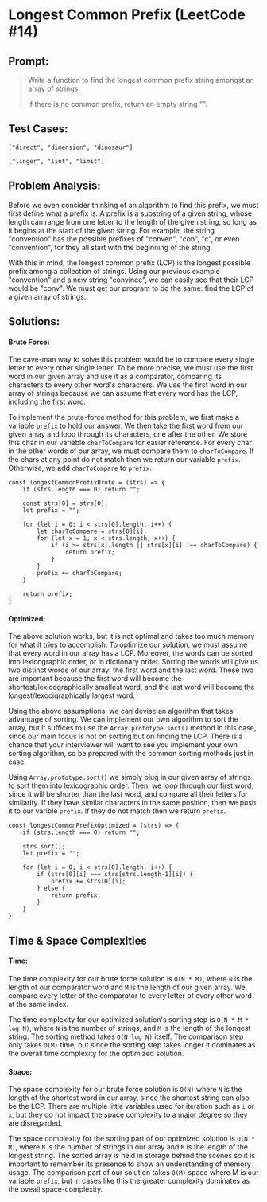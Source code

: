 # Longest Common Prefix (LeetCode #14)

## Prompt:

> Write a function to find the longest common prefix string amongst an array of strings.
>
> If there is no common prefix, return an empty string "".

## Test Cases:

```
["direct", "dimension", "dinosaur"]
```

```
["linger", "lint", "limit"]
```

## Problem Analysis:

Before we even consider thinking of an algorithm to find this prefix, we must first define what a prefix is. A prefix is a substring of a given string, whose length can range from one letter to the length of the given string, so long as it begins at the start of the given string. For example, the string "convention" has the possible prefixes of "conven", "con", "c", or even "convention", for they all start with the beginning of the string.

With this in mind, the longest common prefix (LCP) is the longest possible prefix among a collection of strings. Using our previous example "convention" and a new string "convince", we can easily see that their LCP would be "conv". We must get our program to do the same: find the LCP of a given array of strings.

## Solutions:

#### Brute Force:

The cave-man way to solve this problem would be to compare every single letter to every other single letter. To be more precise, we must use the first word in our given array and use it as a comparator, comparing its characters to every other word's characters. We use the first word in our array of strings because we can assume that every word has the LCP, including the first word.

To implement the brute-force method for this problem, we first make a variable `prefix` to hold our answer. We then take the first word from our given array and loop through its characters, one after the other. We store this char in our variable `charToCompare` for easier reference. For every char in the other words of our array, we must compare them to `charToCompare`. If the chars at any point do not match then we return our variable `prefix`. Otherwise, we add `charToCompare` to `prefix`.

```
const longestCommonPrefixBrute = (strs) => {
    if (strs.length === 0) return "";

    const strs[0] = strs[0];
    let prefix = "";

    for (let i = 0; i < strs[0].length; i++) {
        let charToCompare = strs[0][i];
        for (let x = 1; x < strs.length; x++) {
            if (i >= strs[x].length || strs[x][i] !== charToCompare) {
                return prefix;
            }
        }
        prefix += charToCompare;
    }

    return prefix;
}
```

#### Optimized:

The above solution works, but it is not optimal and takes too much memory for what it tries to accomplish. To optimize our solution, we must assume that every word in our array has a LCP. Moreover, the words can be sorted into lexicographic order, or in dictionary order. Sorting the words will give us two distinct words of our array: the first word and the last word. These two are important because the first word will become the shortest/lexicographically smallest word, and the last word will become the longest/lexocigraphically largest word.

Using the above assumptions, we can devise an algorithm that takes advantage of sorting. We can implement our own algorithm to sort the array, but it suffices to use the `Array.prototype.sort()` method in this case, since our main focus is not on sorting but on finding the LCP. There is a chance that your interviewer will want to see you implement your own sorting algorithm, so be prepared with the common sorting methods just in case.

Using `Array.prototype.sort()` we simply plug in our given array of strings to sort them into lexicographic order. Then, we loop through our first word, since it will be shorter than the last word, and compare all their letters for similarity. If they have similar characters in the same position, then we push it to our varible `prefix`. If they do not match then we return `prefix`.

```
const longestCommonPrefixOptimized = (strs) => {
    if (strs.length === 0) return "";

    strs.sort();
    let prefix = "";

    for (let i = 0; i < strs[0].length; i++) {
        if (strs[0][i] === strs[strs.length-1][i]) {
            prefix += strs[0][i];
        } else {
            return prefix;
        }
    }
}
```

## Time & Space Complexities

#### Time:

The time complexity for our brute force solution is `O(N * M)`, where `N` is the length of our comparator word and `M` is the length of our given array. We compare every letter of the comparator to every letter of every other word at the same index.

The time complexity for our optimized solution's sorting step is `O(N * M * log N)`, where `N` is the number of strings, and `M` is the length of the longest string. The sorting method takes `O(N log N)` itself. The comparison step only takes `O(M)` time, but since the sorting step takes longer it dominates as the overall time complexity for the optimized solution.

#### Space:

The space complexity for our brute force solution is `O(N)` where `N` is the length of the shortest word in our array, since the shortest string can also be the LCP. There are multiple little variables used for iteration such as `i` or `x`, but they do not impact the space complexity to a major degree so they are disregarded.

The space complexity for the sorting part of our optimized solution is `O(N * M)`, where `N` is the number of strings in our array and `M` is the length of the longest string. The sorted array is held in storage behind the scenes so it is important to remember its presence to show an understanding of memory usage. The comparison part of our solution takes `O(M)` space where M is our variable `prefix`, but in cases like this the greater complexity dominates as the oveall space-complexity.

